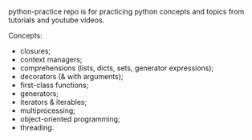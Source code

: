 python-practice repo is for practicing python concepts and topics from tutorials and youtube videos.

Concepts:
* closures;
* context managers;
* comprehensions (lists, dicts, sets, generator expressions);
* decorators (& with arguments);
* first-class functions;
* generators;
* iterators & iterables;
* multiprocessing;
* object-oriented programming;
* threading.
